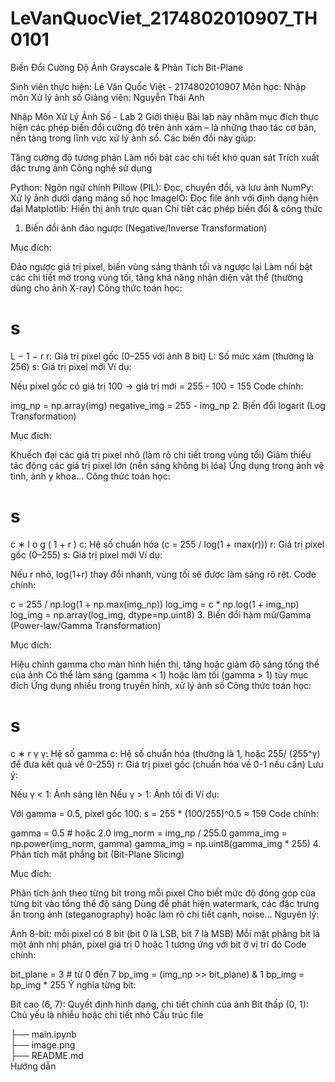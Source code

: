 # LeVanQuocViet_2174802010907_TH0101


Biến Đổi Cường Độ Ảnh Grayscale & Phân Tích Bit-Plane

Sinh viên thực hiện: Lê Văn Quốc Việt - 2174802010907
Môn học: Nhập môn Xử lý ảnh số
Giảng viên: Nguyễn Thái Anh

Nhập Môn Xử Lý Ảnh Số - Lab 2
Giới thiệu
Bài lab này nhằm mục đích thực hiện các phép biến đổi cường độ trên ảnh xám – là những thao tác cơ bản, nền tảng trong lĩnh vực xử lý ảnh số. Các biến đổi này giúp:

Tăng cường độ tương phản
Làm nổi bật các chi tiết khó quan sát
Trích xuất đặc trưng ảnh
Công nghệ sử dụng

Python: Ngôn ngữ chính
Pillow (PIL): Đọc, chuyển đổi, và lưu ảnh
NumPy: Xử lý ảnh dưới dạng mảng số học
ImageIO: Đọc file ảnh với định dạng hiện đại
Matplotlib: Hiển thị ảnh trực quan
Chi tiết các phép biến đổi & công thức

1. Biến đổi ảnh đảo ngược (Negative/Inverse Transformation)

Mục đích:

Đảo ngược giá trị pixel, biến vùng sáng thành tối và ngược lại
Làm nổi bật các chi tiết mờ trong vùng tối, tăng khả năng nhận diện vật thể (thường dùng cho ảnh X-ray)
Công thức toán học:

s
=
L
−
1
−
r
r: Giá trị pixel gốc (0–255 với ảnh 8 bit)
L: Số mức xám (thường là 256)
s: Giá trị pixel mới
Ví dụ:

Nếu pixel gốc có giá trị 100 → giá trị mới = 255 - 100 = 155
Code chính:

img_np = np.array(img)
negative_img = 255 - img_np
2. Biến đổi logarit (Log Transformation)

Mục đích:

Khuếch đại các giá trị pixel nhỏ (làm rõ chi tiết trong vùng tối)
Giảm thiểu tác động các giá trị pixel lớn (nền sáng không bị lóa)
Ứng dụng trong ảnh vệ tinh, ảnh y khoa...
Công thức toán học:

s
=
c
∗
l
o
g
(
1
+
r
)
c: Hệ số chuẩn hóa (c = 255 / log(1 + max(r)))
r: Giá trị pixel gốc (0–255)
s: Giá trị pixel mới
Ví dụ:

Nếu r nhỏ, log(1+r) thay đổi nhanh, vùng tối sẽ được làm sáng rõ rệt.
Code chính:

c = 255 / np.log(1 + np.max(img_np))
log_img = c * np.log(1 + img_np)
log_img = np.array(log_img, dtype=np.uint8)
3. Biến đổi hàm mũ/Gamma (Power-law/Gamma Transformation)

Mục đích:

Hiệu chỉnh gamma cho màn hình hiển thị, tăng hoặc giảm độ sáng tổng thể của ảnh
Có thể làm sáng (gamma < 1) hoặc làm tối (gamma > 1) tùy mục đích
Ứng dụng nhiều trong truyền hình, xử lý ảnh số
Công thức toán học:

s
=
c
∗
r
γ
γ: Hệ số gamma
c: Hệ số chuẩn hóa (thường là 1, hoặc 255/ (255^γ) để đưa kết quả về 0-255)
r: Giá trị pixel gốc (chuẩn hóa về 0-1 nếu cần)
Lưu ý:

Nếu γ < 1: Ảnh sáng lên
Nếu γ > 1: Ảnh tối đi
Ví dụ:

Với gamma = 0.5, pixel gốc 100: s = 255 * (100/255)^0.5 ≈ 159
Code chính:

gamma = 0.5  # hoặc 2.0
img_norm = img_np / 255.0
gamma_img = np.power(img_norm, gamma)
gamma_img = np.uint8(gamma_img * 255)
4. Phân tích mặt phẳng bit (Bit-Plane Slicing)

Mục đích:

Phân tích ảnh theo từng bit trong mỗi pixel
Cho biết mức độ đóng góp của từng bit vào tổng thể độ sáng
Dùng để phát hiện watermark, các đặc trưng ẩn trong ảnh (steganography) hoặc làm rõ chi tiết cạnh, noise...
Nguyên lý:

Ảnh 8-bit: mỗi pixel có 8 bit (bit 0 là LSB, bit 7 là MSB)
Mỗi mặt phẳng bit là một ảnh nhị phân, pixel giá trị 0 hoặc 1 tương ứng với bit ở vị trí đó
Code chính:

bit_plane = 3  # từ 0 đến 7
bp_img = (img_np >> bit_plane) & 1
bp_img = bp_img * 255
Ý nghĩa từng bit:

Bit cao (6, 7): Quyết định hình dạng, chi tiết chính của ảnh
Bit thấp (0, 1): Chủ yếu là nhiễu hoặc chi tiết nhỏ
Cấu trúc file

├── main.ipynb      
├── image.png        
├── README.md       
Hướng dẫn
